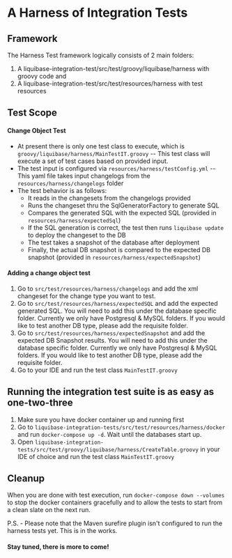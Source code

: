 # A Harness of Integration Tests
## Framework
The Harness Test framework logically consists of 2 main folders:
1) A liquibase-integration-test/src/test/groovy/liquibase/harness with groovy code and
2) A liquibase-integration-test/src/test/resources/harness with test resources

## Test Scope
#### Change Object Test
* At present there is only one test class to execute, which is `groovy/liquibase/harness/MainTestIT.groovy` -- This test class
will execute a set of test cases based on provided input. 
* The test input is configured via `resources/harness/testConfig.yml` -- This yaml file takes 
input changelogs from the `resources/harness/changelogs` folder 
* The test behavior is as follows:
  * It reads in the changesets from the changelogs provided 
  * Runs the changeset thru the SqlGeneratorFactory to generate SQL
  * Compares the generated SQL with the expected SQL (provided in `resources/harness/expectedSql`)
  * If the SQL generation is correct, the test then runs `liquibase update` to deploy the
  changeset to the DB
  * The test takes a snapshot of the database after deployment
  * Finally, the actual DB snapshot is compared to the expected DB snapshot (provided in `resources/harness/expectedSnapshot`)

#### Adding a change object test
1) Go to `src/test/resources/harness/changelogs` and add the xml changeset for the change type you want to test.
2) Go to `src/test/resources/harness/expectedSQL` and add the expected generated SQL. 
You will need to add this under the database specific folder. Currently we only have Postgresql & MySQL folders. 
If you would like to test another DB type, please add the requisite folder.
3) Go to `src/test/resources/harness/expectedSnapshot` and add the expected DB Snapshot results. 
You will need to add this under the database specific folder. Currently we only have Postgresql & MySQL folders. 
If you would like to test another DB type, please add the requisite folder.
4) Go to your IDE and run the test class `MainTestIT.groovy`

## Running the integration test suite is as easy as one-two-three
1) Make sure you have docker container up and running first
2) Go to  `liquibase-integration-tests/src/test/resources/harness/docker` and run `docker-compose up -d`. 
Wait until the databases start up.
3) Open `liquibase-integration-tests/src/test/groovy/liquibase/harness/CreateTable.groovy` in your IDE of choice 
and run the test class `MainTestIT.groovy`

## Cleanup
When you are done with test execution, run `docker-compose down --volumes` to stop the docker containers 
gracefully and to allow the tests to start from a clean slate on the next run.

P.S. - Please note that the Maven surefire plugin isn't configured to run the harness tests yet. This is in the works.



#### Stay tuned, there is more to come!